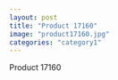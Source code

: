 ```yaml
---
layout: post
title: "Product 17160"
image: "product17160.jpg"
categories: "category1"
---
```

Product 17160
